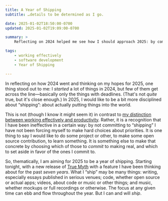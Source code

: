 ```yaml
---
title: A Year of Shipping
subtitle: …details to be determined as I go.

date: 2025-01-02T18:50:00-0700
updated: 2025-01-02T19:09:00-0700

summary: >
    Reflecting on 2024 helped me see how I should approach 2025: by committing to do things which help me put work into the world—and not to dither.

tags:
    - working effectively
    - software development
    - Year of Shipping

---
```


In reflecting on how 2024 went and thinking on my hopes for 2025, one thing stood out to me: I *started* a lot of things in 2024, but few of them get across the line—basically only the things with deadlines. (That's not *quite* true, but it's close enough.) In 2025, I would like to be a bit more disciplined about “shipping”: about actually putting things into the world.

This is not (though I know it might seem it) in contrast to [my distinction between working effectively and productivity][note]. Rather, it is a recognition that I have been ineffective in a certain way: by not committing to “shipping” I have not been forcing myself to make hard choices about priorities. It is one thing to say I would like to do some project or other, to make some open source contribution, to learn something. It is something else to make that concrete by choosing which of those to *commit* to making real, and which to set aside in favor of the ones I commit to.

[note]: https://v5.chriskrycho.com/notes/working-effectively-instead-of-productivity/

So, thematically, I am aiming for 2025 to be a year of shipping. Starting tonight, with a new release of [True Myth][tm] with a feature I have been thinking about for the past *seven years*. What I “ship” may be many things: writing, especially essays published in serious venues; code, whether open source or actual apps; videos, about code or music or other things; and music, whether mockups or full recordings or otherwise. The focus at any given time can ebb and flow throughout the year. But I can and will *ship*.

[tm]: https://github.com/true-myth/true-myth